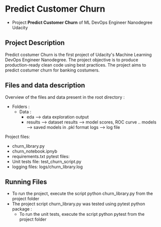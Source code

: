 # Predict Customer Churn

- Project **Predict Customer Churn** of ML DevOps Engineer Nanodegree Udacity

## Project Description
Predict costumer Churn is the first project of Udacity's Machine Learning DevOps Engineer Nanodegree. The project objective is to produce production-ready clean code using best practices.
The project aims to predict costumer churn for banking costumers.
## Files and data description
Overview of the files and data present in the root directory : 

- Folders : 
  - Data :
      - eda --> data exploration output
      - results --> dataset
  results --> model scores, ROC curve ..
  models --> saved models in .pkl format
  logs --> log file 
 
Project files:
  - churn_library.py
  - churn_notebook.ipnyb
  - requirements.txt
pytest files:
  - Unit tests file: test_churn_script.py 
  - logging files: logs/churn_library.log 
## Running Files

- To run the project, execute the script python churn_library.py from the project folder
- The project script churn_library.py was tested using pytest python package : 
  - To run the unit tests, execute the script python pytest from the project folder







